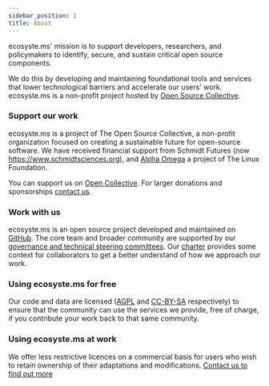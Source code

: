 ```yaml
---
sidebar_position: 1
title: About
---
```

ecosyste.ms' mission is to support developers, researchers, and policymakers to identify, secure, and sustain critical open source components. 

We do this by developing and maintaining foundational tools and services that lower technological barriers and accelerate our users' work. ecosyste.ms is a non-profit project hosted by [Open Source Collective](https://oscollective.org).  

### Support our work
ecosyste.ms is a project of The Open Source Collective, a non-profit organization focused on creating a sustainable future for open-source software. We have received financial support from Schmidt Futures (now https://www.schmidtsciences.org), and [Alpha Omega](https://alpha-omega.dev) a project of The Linux Foundation.

You can support us on [Open Collective](https://opencollective.com/ecosystems). For larger donations and sponsorships [contact us](mailto:hello@ecosyste.ms).

### Work with us
ecosyste.ms is an open source project developed and maintained on [GitHub](https://github.com/ecosyste-ms). The core team and broader community are supported by our [governance and technical steering committees](./governance). Our [charter](./charter) provides some context for collaborators to get a better understand of how we approach our work. 

### Using ecosyste.ms for free
Our code and data are licensed ([AGPL](https://www.gnu.org/licenses/agpl-3.0.html) and [CC-BY-SA](https://creativecommons.org/licenses/by-sa/4.0/) respectively) to ensure that the community can use the services we provide, free of charge, if you contribute your work back to that same community.

### Using ecosyste.ms at work
We offer less restrictive licences on a commercial basis for users who wish to retain ownership of their adaptations and modifications. [Contact us to find out more](mailto:hello@ecosyste.ms)